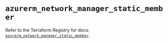 # `azurerm_network_manager_static_member`

Refer to the Terraform Registry for docs: [`azurerm_network_manager_static_member`](https://registry.terraform.io/providers/hashicorp/azurerm/3.104.0/docs/resources/network_manager_static_member).
